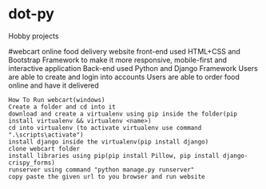 # dot-py
Hobby projects

  #webcart
    online food delivery website
    front-end used HTML+CSS and Bootstrap Framework to make it more responsive, mobile-first and interactive application 
    Back-end used Python and Django Framework
    Users are able to create and login into accounts
    Users are able to order food online and have it delivered
    
    How To Run webcart(windows)
    Create a folder and cd into it
    download and create a virtualenv using pip inside the folder(pip install virtualenv && virtualenv <name>)
    cd into virtualenv (to activate virtualenv use command ".\scripts\activate")
    install django inside the virtualenv(pip install django)
    clone webcart folder
    install libraries using pip(pip install Pillow, pip install django-crispy_forms)
    runserver using command "python manage.py runserver"
    copy paste the given url to you browser and run website
    
  
